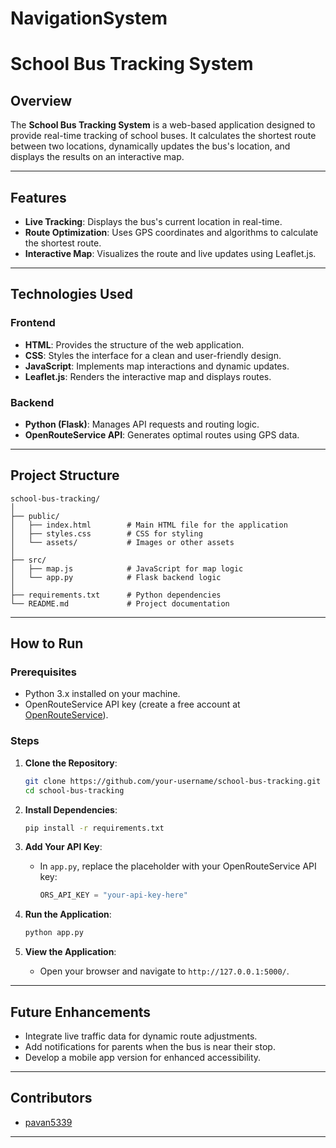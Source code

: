 # NavigationSystem
# **School Bus Tracking System**

## **Overview**
The **School Bus Tracking System** is a web-based application designed to provide real-time tracking of school buses. It calculates the shortest route between two locations, dynamically updates the bus's location, and displays the results on an interactive map.

---

## **Features**
- **Live Tracking**: Displays the bus's current location in real-time.
- **Route Optimization**: Uses GPS coordinates and algorithms to calculate the shortest route.
- **Interactive Map**: Visualizes the route and live updates using Leaflet.js.

---

## **Technologies Used**

### **Frontend**
- **HTML**: Provides the structure of the web application.
- **CSS**: Styles the interface for a clean and user-friendly design.
- **JavaScript**: Implements map interactions and dynamic updates.
- **Leaflet.js**: Renders the interactive map and displays routes.

### **Backend**
- **Python (Flask)**: Manages API requests and routing logic.
- **OpenRouteService API**: Generates optimal routes using GPS data.

---

## **Project Structure**
```
school-bus-tracking/
│
├── public/
│   ├── index.html        # Main HTML file for the application
│   ├── styles.css        # CSS for styling
│   └── assets/           # Images or other assets
│
├── src/
│   ├── map.js            # JavaScript for map logic
│   └── app.py            # Flask backend logic
│
├── requirements.txt      # Python dependencies
└── README.md             # Project documentation
```

---

## **How to Run**

### **Prerequisites**
- Python 3.x installed on your machine.
- OpenRouteService API key (create a free account at [OpenRouteService](https://openrouteservice.org/sign-up/)).

### **Steps**
1. **Clone the Repository**:
   ```bash
   git clone https://github.com/your-username/school-bus-tracking.git
   cd school-bus-tracking
   ```

2. **Install Dependencies**:
   ```bash
   pip install -r requirements.txt
   ```

3. **Add Your API Key**:
   - In `app.py`, replace the placeholder with your OpenRouteService API key:
     ```python
     ORS_API_KEY = "your-api-key-here"
     ```

4. **Run the Application**:
   ```bash
   python app.py
   ```

5. **View the Application**:
   - Open your browser and navigate to `http://127.0.0.1:5000/`.

---

## **Future Enhancements**
- Integrate live traffic data for dynamic route adjustments.
- Add notifications for parents when the bus is near their stop.
- Develop a mobile app version for enhanced accessibility.

---

## **Contributors**
- [pavan5339](https://github.com/pavan5339)

---


